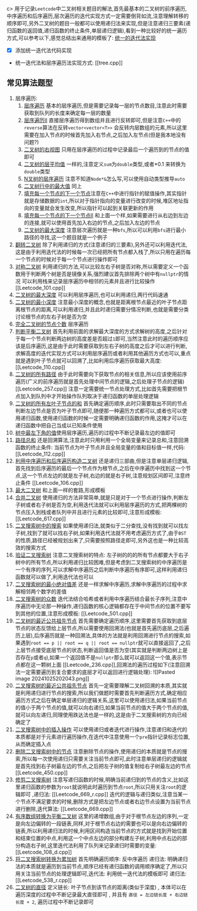 c> 用于记录`Leetcode`中二叉树相关题目的解法,首先最基本的二叉树的前序遍历,中序遍历和后序遍历,层次遍历的迭代实现方式一定需要倒背如流,注意理解转移的顺序即可,另外二叉树的题目一般都可以使用递归法来实现,但是注意递归三要素(递归函数的返回值,递归函数的终止条件,单层递归逻辑),看到一种比较好的统一遍历方式,可以参考以下,感觉总结出来通用的模板了: [统一的迭代法实现](https://www.programmercarl.com/%E4%BA%8C%E5%8F%89%E6%A0%91%E7%9A%84%E7%BB%9F%E4%B8%80%E8%BF%AD%E4%BB%A3%E6%B3%95.html#%E6%80%9D%E8%B7%AF)

- [x] 添加统一迭代法代码实现 
- 统一迭代法和层序遍历法实现方式: [[tree.cpp]]
## 常见算法题型
1. 层序遍历:
	1. [层序遍历](https://leetcode.cn/problems/binary-tree-level-order-traversal/description/) 基本的层序遍历,但是需要记录每一层的节点数目,注意此时需要获取到队列的长度来确定每一层的数量
	2. [层序遍历II](https://leetcode.cn/problems/binary-tree-level-order-traversal-ii/) 直接层序遍历得到数组并且进行反转即可,但是注意`C++`中的`reverse`算法在反转`vector<vector<T>>` 会反转内层数组的元素,所以这里需要在加入节点的时候首先加入右节点,之后加入左节点(但是我本地没有问题?)
	3. [二叉树的右视图](https://leetcode.cn/problems/binary-tree-right-side-view/description/) 只用在层序遍历的过程中记录最后一个遍历到的节点的值即可
	4. [二叉树的层平均值](https://leetcode.cn/problems/average-of-levels-in-binary-tree/description/) 一样的,注意定义`sum`为`double`类型,或者$*0.1$ 来转换为`double`类型
	5. [N叉树的层序遍历](https://leetcode.cn/problems/n-ary-tree-level-order-traversal/description/) 注意不知道`Node*&`怎么写,可以使用自动类型推导`auto`
	6. [二叉树行中的最大值](https://leetcode.cn/problems/find-largest-value-in-each-tree-row/submissions/574879196/) 同上
	7. [填充每一个节点的下一个节点](https://leetcode.cn/problems/populating-next-right-pointers-in-each-node/submissions/574881321/)注意在`C++`中进行指针的赋值操作,其实指针就是存储数据的`int`,所以对于指针指向的变量进行改变的时候,堆区地址指向的变量就会发生改变,所以指针可以起到关联更新的作用
	8. [填充每一个节点的下一个节点II](https://leetcode.cn/problems/populating-next-right-pointers-in-each-node-ii/)  和上面一个样,如果需要进行从右边到左边的连接,就可以使用首先加入右边的节点,之后加入左边的节点
	9. [二叉树的最大深度](https://leetcode.cn/problems/maximum-depth-of-binary-tree/submissions/574885084/) 注意层次遍历就是一种`bfs`,所以可以利用`bfs`进行最小路径的寻找,这一个题目就是一个例子
2. [翻转二叉树](https://leetcode.cn/problems/invert-binary-tree/) 除了利用递归的方式(注意递归的三要素),另外还可以利用迭代法,这是由于利用迭代法的时候每一次已经把所有节点都入栈了,所以只用在遍历每一个节点的时候对于每一个节点进行操作即可
3. [对称二叉树](https://leetcode.cn/problems/symmetric-tree/description/) 利用递归的方法,可以比较左右子树是否对称,所以需要定义一个函数用于判断两个树是否是镜像关系,强烈建议首先排除两个树中有`nullptr`的情况 可以利用栈来记录层序遍历中相邻的元素并且进行比较操作 [[Leetcode_101.cpp]]
4. [二叉树的最大深度](https://leetcode.cn/problems/maximum-depth-of-binary-tree/submissions/575110889/) 可以利用层序遍历,也可以利用递归,两行代码速通
5. [二叉树的最小深度](https://leetcode.cn/problems/minimum-depth-of-binary-tree/) 注意最小深度的概念,也就是距离根节点最近的叶子节点距离根节点的距离,可以利用递归,并且此时递归需要分情况判断,也就是需要分类讨论根节点的左右子树是否为空
6. [完全二叉树的节点个数](https://leetcode.cn/problems/count-complete-tree-nodes/description/) 层序遍历
7. [判断平衡二叉树](https://leetcode.cn/problems/balanced-binary-tree/description/) 首先利用前面的求解最大深度的方式求解树的高度,之后针对于每一个节点判断两边树的高度差是否超过`1`即可,当然注意此时的遍历顺序应该是后序遍历,这是由于此时需要获取到左右子树的高度之后才可以进行判断,求解高度的迭代实现方式可以利用层序遍历或者利用其他遍历方式也可以,重点就是遇到叶子节点就可以回溯了,比如利用后序遍历获取最大高度:  [[Leetcode_110.cpp]]
8. [二叉树的所有路径](https://leetcode.cn/problems/binary-tree-paths/) 由于此时需要向下获取节点的相关信息,所以应该使用前序遍历(广义的前序遍历就是首先处理中间节点的逻辑,之后处理子节点的逻辑)  [[Leetcode_257.cpp]] 注意一定需要统一节点处理方式,比如首先需要把根节点加入到队列中才开始操作队列取决于递归函数的单层处理逻辑
9. [二叉树的所有左叶子节点的和](https://leetcode.cn/problems/sum-of-left-leaves/submissions/575337508/) 首先确定遍历顺序,此时只需要取出不同的节点判断左边节点是否为叶子节点即可,随便那一种遍历方式都可以,或者也可以使用递归函数,使用递归函数的时候一定需要明确递归函数的作用,这掩才可以在递归函数中把自己当成以已知条件使用
10. [树中最左下角的值](https://leetcode.cn/problems/find-bottom-left-tree-value/description/)使用层序遍历,遍历的过程中不断记录最左边的值即可
11. [路径总和](https://leetcode.cn/problems/path-sum/description/) 还是回溯算法,注意此时只用利用一个全局变量来记录总和,注意回溯函数的终止条件: 当前节点为叶子节点并且全局变量的值和目标值一样,代码:[[Leetcode_112.cpp]] 
12. [利用中序遍历和后序遍历构造二叉树](https://leetcode.cn/problems/construct-binary-tree-from-inorder-and-postorder-traversal/description/) 还是递归三部曲,但是注意单层递归逻辑,首先找到后序遍历的最后一个节点作为根节点,之后在中序遍历中找到这一个节点,这一个节点左边的就是左子树,右边的就是右子树,注意规划区间即可,注意终止条件  [[Leetcode_106.cpp]]
13. [最大二叉树](https://leetcode.cn/problems/maximum-binary-tree/description/) 和上面一样的套路,形成模板 
14. [合并二叉树](https://leetcode.cn/problems/merge-two-binary-trees/description/) 使用递归的方法非常简单,就是只是对于一个节点进行操作,判断左子树或者右子树是否为空,利用迭代法就可以利用层序遍历的方式,把两棵树的节点压入到栈或者队列中并且进行元素的比较即可,注意形成模板: [[Leetcode_617.cpp]] 
15. [二叉搜索树中的搜索](https://leetcode.cn/problems/search-in-a-binary-search-tree/description/) 如果使用递归法,就类似于二分查找,没有找到就可以找左子树,找到了就可以找右子树,如果利用迭代法就不用考虑遍历方式了,由于`BST`的性质,路径已经被规划出来了,只需要按照路径走即可,另外这也是一种比较高效的搜索方式
16. [验证二叉搜索树](https://leetcode.cn/problems/search-in-a-binary-search-tree/description/)  注意二叉搜索树的特点: 左子树的的的所有节点都要大于右子树中的所有节点,所以利用递归比较困难,但是考虑到二叉搜索树的中序遍历是一个有序的序列,可以求解中序遍历之后判断中序遍历有序即可,这样利用递归函数就可以做了,利用迭代法也可以
17. [二叉搜索树的最小绝对值差](https://leetcode.cn/problems/minimum-absolute-difference-in-bst/submissions/575556597/) 还是一样求解中序遍历,求解中序遍历的过程中求解相邻两个数字的差值
18. [二叉搜索树的众数](https://leetcode.cn/problems/find-mode-in-binary-search-tree/) 迭代法结合哈希或者利用中序遍历结合最长子序列,注意中序遍历中无论那一种操作,递归函数的核心逻辑都存在于中间节点的位置不要写到其他的位置,注意形成模板: [[Leetcode_501.cpp]] 
19. [二叉树的最近公共祖先节点](https://leetcode.cn/problems/lowest-common-ancestor-of-a-binary-tree/) 首先需要确定遍历顺序,这里需要首先获取到底层节点的状态反馈给上层节点,所以需要使用回溯法(也就是首先遍历底层,之后遍历上层),后序遍历就是一种回溯法,具体的方法就是利用回溯进行节点的搜索,如果遇到`root == p || root == q || root == nullptr`就可以直接返回了,之后上层节点接受底层节点的状态,判断返回值是否为空(其实就是判断两边树上是否存在`p`或者`q`),如果一个返回值不是`nullptr`那么就可以返回这一个值,表示节点都在这一颗树上面 [[Leetcode_236.cpp]],回溯法的遍历过程如下(注意回溯法一定需要遍历到复合要求的底层才可以返回进行逻辑处理):
![[Pasted image 20241025202043.png]]
20. [二叉搜索树的最近公共祖先节点](https://www.programmercarl.com/0235.%E4%BA%8C%E5%8F%89%E6%90%9C%E7%B4%A2%E6%A0%91%E7%9A%84%E6%9C%80%E8%BF%91%E5%85%AC%E5%85%B1%E7%A5%96%E5%85%88.html#%E5%85%B6%E4%BB%96%E8%AF%AD%E8%A8%80%E7%89%88%E6%9C%AC) 首先一定需要理解二叉树回溯的本质,其实就是利用递归进行节点的搜索,所以我们做题时需要首先判断遍历方式,确定相应遍历方式之后在确定单层递归的逻辑关系,这里可以使用递归法,如果当前节点的值小于两个节点的值,就可以向右递归,如果当前节点的值大于两个节点的值,就可以向左递归,同理使用跌达法也是一样的,这是由于二叉搜索树的方向已经确定了
21. [二叉搜索树中的插入操作](https://leetcode.cn/problems/insert-into-a-binary-search-tree/description/) 可以使用递归或者迭代进行操作,注意递归和迭代的本质都是对于元素进行遍历操作,在迭代中注意使用一个`pre`指针记录标志位置,从而确定插入点
22. [删除二叉搜索树中的节点](https://www.programmercarl.com/0450.%E5%88%A0%E9%99%A4%E4%BA%8C%E5%8F%89%E6%90%9C%E7%B4%A2%E6%A0%91%E4%B8%AD%E7%9A%84%E8%8A%82%E7%82%B9.html) 注意删除节点的操作,使用递归的本质就是节点的搜索,所以每一次使用递归只需要关注当前节点即可,此时注意单层递归的逻辑就是首先找到右子树最左边的节点,之后把左子树的值复制给右子树最左边的节点 [[Leetcode_450.cpp]] 
23. [修剪二叉搜索树](https://leetcode.cn/problems/trim-a-binary-search-tree/description/) 注意写递归函数的时候,明确当前递归到的节点的含义,比如这里递归函数的参数为`root`就说明此时遍历到节点`root`,所以只用关注`root`的逻辑即可 ,递归法: [[Leetcode_669_r.cpp]] 迭代的逻辑与递归类似,注意当某一个节点不满足要求的时候,删除方式是把左边节点或者右边节点设置为当前节点进行删除,迭代算法: [[Leetcode_669.cpp]] 
24. [有序数组转换为平衡二叉树](https://leetcode.cn/problems/convert-sorted-array-to-binary-search-tree/description/) 这里的递增数组,由于对于根节点左边的序列,一定是向左边偏转的一段链表,同样,对于根节点右边的需要也可以是向右边偏转的链表,所以利用递归法的时候,利用区间构造当前节点的方式就是找到开始位置和结束位置的中点,利用这一个中点左边的部分构建左子树,利用中点右边的部分构造右子树,这里迭代法利用了队列来记录递归时需要的变量: [[Leetcode_108_d.cpp]] 
25. [将二叉搜索树转换为累加树](https://leetcode.cn/problems/convert-bst-to-greater-tree/) 首先明确遍历顺序: 反中序遍历 递归法: 明确递归法的本质就是遍历到当前节点,顺序已经有递归函数的调用顺序确定了,所以只用关注当前节点的处理逻辑即可,迭代法: 利用统一迭代法的模板即可  递归法: [[Leetcode_538_r.cpp]] 
26. [二叉树的直径](https://leetcode.cn/problems/diameter-of-binary-tree/description/?envType=study-plan-v2&envId=top-100-liked) 定义链长: 叶子节点到该节点的距离(类似于深度) , 本体可以在遍历深度的过程中不断记录最大直径即可 , 并且有 `直径 = 左边链长度 + 右边链长度 + 2`, 遍历过程中不断记录即可